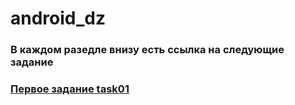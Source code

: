 # android_dz
 
### В каждом разедле внизу есть ссылка на следующие задание

### [Первое задание task01](/task01/)
